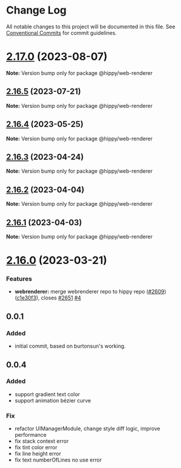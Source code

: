 # Change Log

All notable changes to this project will be documented in this file.
See [Conventional Commits](https://conventionalcommits.org) for commit guidelines.

# [2.17.0](https://github.com/Tencent/Hippy/compare/2.16.5...2.17.0) (2023-08-07)

**Note:** Version bump only for package @hippy/web-renderer





## [2.16.5](https://github.com/Tencent/Hippy/compare/2.16.4...2.16.5) (2023-07-21)

**Note:** Version bump only for package @hippy/web-renderer





## [2.16.4](https://github.com/Tencent/Hippy/compare/2.16.2...2.16.4) (2023-05-25)

**Note:** Version bump only for package @hippy/web-renderer





## [2.16.3](https://github.com/Tencent/Hippy/compare/2.16.2...2.16.3) (2023-04-24)

**Note:** Version bump only for package @hippy/web-renderer





## [2.16.2](https://github.com/Tencent/Hippy/compare/2.16.1...2.16.2) (2023-04-04)

**Note:** Version bump only for package @hippy/web-renderer





## [2.16.1](https://github.com/Tencent/Hippy/compare/2.16.0...2.16.1) (2023-04-03)

**Note:** Version bump only for package @hippy/web-renderer





# [2.16.0](https://github.com/Tencent/Hippy/compare/2.15.5...2.16.0) (2023-03-21)


### Features

* **webrenderer:** merge webrenderer repo to hippy repo ([#2609](https://github.com/Tencent/Hippy/issues/2609)) ([c1e30f3](https://github.com/Tencent/Hippy/commit/c1e30f3f75b123b64022f1e4364e45fed56d5d18)), closes [#2651](https://github.com/Tencent/Hippy/issues/2651) [#4](https://github.com/Tencent/Hippy/issues/4)





## 0.0.1

### Added
* initial commit, based on  burtonsun's working.

## 0.0.4
### Added
* support gradient text color
* support animation bézier curve

### Fix
* refactor UIManagerModule, change style diff logic, improve performance
* fix stack context error
* fix tint color error
* fix line height error
* fix text numberOfLines no use error
